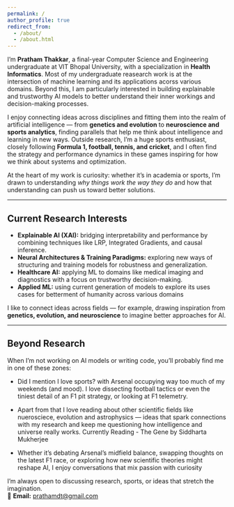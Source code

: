 ```yaml
---
permalink: /
author_profile: true
redirect_from: 
  - /about/
  - /about.html
---
```


I’m **Pratham Thakkar**, a final-year Computer Science and Engineering undergraduate at VIT Bhopal University, with a specialization in **Health Informatics**. Most of my undergraduate reasearch work is at the intersection of machine learning and its applications acorss various domains. Beyond this, I am particularly interested in building explainable and trustworthy AI models to better understand their inner workings and decision-making processes. 

I enjoy connecting ideas across disciplines and fitting them into the realm of artificial intelligence — from **genetics and evolution** to **neuroscience and sports analytics**, finding parallels that help me think about intelligence and learning in new ways. Outside research, I’m a huge sports enthusiast, closely following **Formula 1, football, tennis, and cricket**, and I often find the strategy and performance dynamics in these games inspiring for how we think about systems and optimization.  

At the heart of my work is curiosity: whether it’s in academia or sports, I’m drawn to understanding *why things work the way they do* and how that understanding can push us toward better solutions.

---

## Current Research Interests

- **Explainable AI (XAI):** bridging interpretability and performance by combining techniques like LRP, Integrated Gradients, and causal inference.  
- **Neural Architectures & Training Paradigms:** exploring new ways of structuring and training models for robustness and generalization.  
- **Healthcare AI:** applying ML to domains like medical imaging and diagnostics with a focus on trustworthy decision-making.
- **Applied ML:** using current generation of models to explore its uses cases for betterment of humanity across various domains

I like to connect ideas across fields — for example, drawing inspiration from **genetics, evolution, and neuroscience** to imagine better approaches for AI.

---

## Beyond Research

When I’m not working on AI models or writing code, you’ll probably find me in one of these zones:

- Did I mention I love sports? with Arsenal occupying way too much of my weekends (and mood). I love dissecting football tactics or even the tiniest detail of an F1 pit strategy, or looking at F1 telemetry.

- Apart from that I love reading about other scientific fields like nuerosciece, evolution and astrophysics — ideas that spark connections with my research and keep me questioning how intelligence and universe really works.
Currently Reading - The Gene by Siddharta Mukherjee

-  Whether it’s debating Arsenal’s midfield balance, swapping thoughts on the latest F1 race, or exploring how new scientific theories might reshape AI, I enjoy conversations that mix passion with curiosity

I’m always open to discussing research, sports, or ideas that stretch the imagination.  
📩 **Email:** [prathamdt@gmail.com](mailto:prathamdt@gmail.com)
